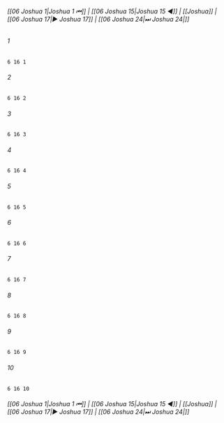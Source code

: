 
###### [[06 Joshua 1|Joshua 1 ⏮]] | [[06 Joshua 15|Joshua 15 ◀]] | [[Joshua]] | [[06 Joshua 17|▶ Joshua 17]] | [[06 Joshua 24|⏭ Joshua 24|]]

###### 1
``` verse
6 16 1 
```
###### 2
``` verse
6 16 2 
```
###### 3
``` verse
6 16 3 
```
###### 4
``` verse
6 16 4 
```
###### 5
``` verse
6 16 5 
```
###### 6
``` verse
6 16 6 
```
###### 7
``` verse
6 16 7 
```
###### 8
``` verse
6 16 8 
```
###### 9
``` verse
6 16 9 
```
###### 10
``` verse
6 16 10 
```

###### [[06 Joshua 1|Joshua 1 ⏮]] | [[06 Joshua 15|Joshua 15 ◀]] | [[Joshua]] | [[06 Joshua 17|▶ Joshua 17]] | [[06 Joshua 24|⏭ Joshua 24|]]

